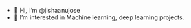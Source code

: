 - 👋 Hi, I’m @jishaanujose
- 👀 I’m interested in Machine learning, deep learning projects.


<!---
jishaanujose/jishaanujose is a ✨ special ✨ repository because its `README.md` (this file) appears on your GitHub profile.
You can click the Preview link to take a look at your changes.
--->

